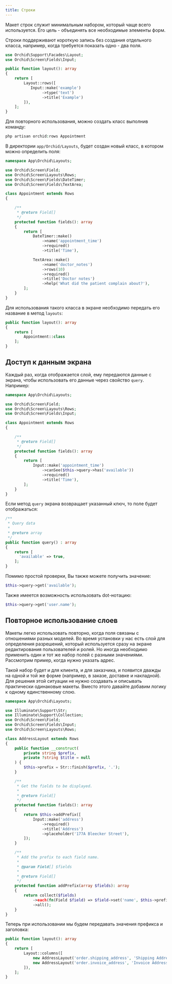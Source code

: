 ```yaml
---
title: Строки
---
```


Макет строк служит минимальным набором, который чаще всего используется.
Его цель - объединять все необходимые элементы форм.


Строки поддерживают короткую запись без создания отдельного класса,
например, когда требуется показать одно - два поля.

```php
use Orchid\Support\Facades\Layout;
use Orchid\Screen\Fields\Input;

public function layout(): array
{
    return [
        Layout::rows([
           Input::make('example')
                ->type('text')
                ->title('Example')
        ]),
    ];
}
```

Для повторного использования, можно создать класс выполнив команду:

```php
php artisan orchid:rows Appointment
```

В директории `app/Orchid/Layouts`, будет создан новый класс, в котором можно определить поля:

```php
namespace App\Orchid\Layouts;

use Orchid\Screen\Field;
use Orchid\Screen\Layouts\Rows;
use Orchid\Screen\Fields\DateTimer;
use Orchid\Screen\Fields\TextArea;

class Appointment extends Rows
{

    /**
     * @return Field[]
     */
    protected function fields(): array
    {
        return [
            DateTimer::make()
                ->name('appointment_time')
                ->required()
                ->title('Time'),

            TextArea::make()
                ->name('doctor_notes')
                ->rows(10)
                ->required()
                ->title('Doctor notes')
                ->help('What did the patient complain about?'),
        ];
    }
}
```

Для использования такого класса в экране необходимо передать его название в метод `layouts`:

```php
public function layout(): array
{
    return [
        Appointment::class
    ];
}
```

## Доступ к данным экрана

Каждый раз, когда отображается слой, ему передаются данные с экрана, чтобы использовать его данные через свойство `query`. Например:

```php
namespace App\Orchid\Layouts;

use Orchid\Screen\Field;
use Orchid\Screen\Layouts\Rows;
use Orchid\Screen\Fields\Input;

class Appointment extends Rows
{

    /**
     * @return Field[]
     */
    protected function fields(): array
    {
        return [
            Input::make('appointment_time')
                ->canSee($this->query->has('available'))
                ->required()
                ->title('Time'),
        ];
    }
}
```

Если метод  `query` экрана возвращает указанный ключ, то поле будет отображаться:

```php
/**
 * Query data
 *
 * @return array
 */
public function query() : array
{
    return [
      'available' => true,
    ];
}
```

Помимо простой проверки, Вы также можете получить значение:

```php
$this->query->get('available');
```

Также имеется возможность использовать dot-нотацию:

```php
$this->query->get('user.name');
```


## Повторное использование слоев

Макеты легко использовать повторно, когда поля связаны с отношениями разных моделей. Во время установки у нас есть слой для определения разрешений, который используется сразу на экране редактирования пользователей и ролей. Но иногда необходимо применить один и тот же набор полей с разными значениями. Рассмотрим пример, когда нужно указать адрес.

Такой набор будет и для клиента, и для заказчика, и появится дважды на одной и той же форме (например, в заказе, доставке и накладной). Для решения этой ситуации не нужно создавать и описывать практически одинаковые макеты. Вместо этого давайте добавим логику к одному единственному слою.

```php
namespace App\Orchid\Layouts;

use Illuminate\Support\Str;
use Illuminate\Support\Collection;
use Orchid\Screen\Field;
use Orchid\Screen\Fields\Input;
use Orchid\Screen\Layouts\Rows;

class AddressLayout extends Rows
{
    public function __construct(
        private string $prefix,
        private ?string $title = null
    ) {
        $this->prefix = Str::finish($prefix, '.');
    }

    /**
     * Get the fields to be displayed.
     *
     * @return Field[]
     */
    protected function fields(): array
    {
        return $this->addPrefix([
            Input::make('address')
                ->required()
                ->title('Address')
                ->placeholder('177A Bleecker Street'),
        ]);
    }

    /**
     * Add the prefix to each field name.
     *
     * @param Field[] $fields
     *
     * @return Field[]
     */
    protected function addPrefix(array $fields): array
    {
        return collect($fields)
            ->each(fn(Field $field) => $field->set('name', $this->prefix . $field->get('name')))
            ->all();
    }
}

```

Теперь при использовании мы будем передавать значения префикса и заголовка:

```php
public function layout(): array
{
    return [
        Layout::columns([
            new AddressLayout('order.shipping_address', 'Shipping Address'),
            new AddressLayout('order.invoice_address', 'Invoice Address'),
        ]),
    ];
}
```
